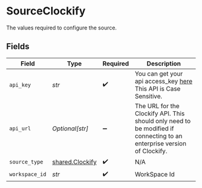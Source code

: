 # SourceClockify

The values required to configure the source.


## Fields

| Field                                                                                                                  | Type                                                                                                                   | Required                                                                                                               | Description                                                                                                            |
| ---------------------------------------------------------------------------------------------------------------------- | ---------------------------------------------------------------------------------------------------------------------- | ---------------------------------------------------------------------------------------------------------------------- | ---------------------------------------------------------------------------------------------------------------------- |
| `api_key`                                                                                                              | *str*                                                                                                                  | :heavy_check_mark:                                                                                                     | You can get your api access_key <a href="https://app.clockify.me/user/settings">here</a> This API is Case Sensitive.   |
| `api_url`                                                                                                              | *Optional[str]*                                                                                                        | :heavy_minus_sign:                                                                                                     | The URL for the Clockify API. This should only need to be modified if connecting to an enterprise version of Clockify. |
| `source_type`                                                                                                          | [shared.Clockify](../../models/shared/clockify.md)                                                                     | :heavy_check_mark:                                                                                                     | N/A                                                                                                                    |
| `workspace_id`                                                                                                         | *str*                                                                                                                  | :heavy_check_mark:                                                                                                     | WorkSpace Id                                                                                                           |